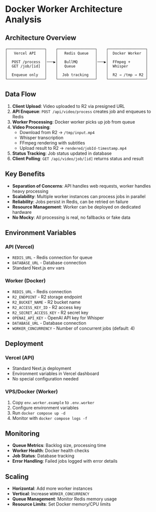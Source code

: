 # Docker Worker Architecture Analysis

## Architecture Overview

```
┌─────────────────┐    ┌─────────────────┐    ┌─────────────────┐
│   Vercel API    │    │   Redis Queue   │    │  Docker Worker  │
│                 │    │                 │    │                 │
│  POST /process  │───▶│   BullMQ        │───▶│  FFmpeg +       │
│  GET /job/[id]  │    │   Queue         │    │  Whisper        │
│                 │    │                 │    │                 │
│  Enqueue only   │    │  Job tracking   │    │  R2 → /tmp → R2 │
└─────────────────┘    └─────────────────┘    └─────────────────┘
```

## Data Flow

1. **Client Upload**: Video uploaded to R2 via presigned URL
2. **API Enqueue**: `POST /api/video/process` creates job and enqueues to Redis
3. **Worker Processing**: Docker worker picks up job from queue
4. **Video Processing**:
   - Download from R2 → `/tmp/input.mp4`
   - Whisper transcription
   - FFmpeg rendering with subtitles
   - Upload result to R2 → `rendered/jobId-timestamp.mp4`
5. **Status Tracking**: Job status updated in database
6. **Client Polling**: `GET /api/video/job/[id]` returns status and result

## Key Benefits

- **Separation of Concerns**: API handles web requests, worker handles heavy processing
- **Scalability**: Multiple worker instances can process jobs in parallel
- **Reliability**: Jobs persist in Redis, can be retried on failure
- **Resource Management**: Worker can be deployed on dedicated hardware
- **No Mocky**: All processing is real, no fallbacks or fake data

## Environment Variables

### API (Vercel)

- `REDIS_URL` - Redis connection for queue
- `DATABASE_URL` - Database connection
- Standard Next.js env vars

### Worker (Docker)

- `REDIS_URL` - Redis connection
- `R2_ENDPOINT` - R2 storage endpoint
- `R2_BUCKET_NAME` - R2 bucket name
- `R2_ACCESS_KEY_ID` - R2 access key
- `R2_SECRET_ACCESS_KEY` - R2 secret key
- `OPENAI_API_KEY` - OpenAI API key for Whisper
- `DATABASE_URL` - Database connection
- `WORKER_CONCURRENCY` - Number of concurrent jobs (default: 4)

## Deployment

### Vercel (API)

- Standard Next.js deployment
- Environment variables in Vercel dashboard
- No special configuration needed

### VPS/Docker (Worker)

1. Copy `env.worker.example` to `.env.worker`
2. Configure environment variables
3. Run `docker compose up -d`
4. Monitor with `docker compose logs -f`

## Monitoring

- **Queue Metrics**: Backlog size, processing time
- **Worker Health**: Docker health checks
- **Job Status**: Database tracking
- **Error Handling**: Failed jobs logged with error details

## Scaling

- **Horizontal**: Add more worker instances
- **Vertical**: Increase `WORKER_CONCURRENCY`
- **Queue Management**: Monitor Redis memory usage
- **Resource Limits**: Set Docker memory/CPU limits
